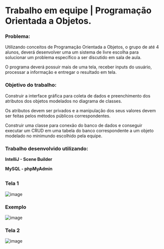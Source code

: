 # Trabalho em equipe | Programação Orientada a Objetos.

### Problema:

Utilizando conceitos de Programação Orientada a Objetos, o grupo de até 4 alunos, deverá desenvolver uma um sistema de livre escolha para solucionar um problema específico a ser discutido em sala de aula.

O programa deverá possuir mais de uma tela, receber inputs do usuário, processar a informação e entregar o resultado em tela.

### Objetivo do trabalho:

Construir a interface gráfica para coleta de dados e preenchimento dos atributos dos objetos modelados no diagrama de classes.

Os atributos devem ser privados e a manipulação dos seus valores devem ser feitas pelos métodos públicos correspondentes.

Construir uma classe para conexão do banco de dados e conseguir executar um CRUD em uma tabela do banco correspondente a um objeto modelado no minimundo escolhido pela equipe.

### Trabalho desenvolvido utilizando:

**IntelliJ - Scene Builder**

**MySQL - phpMyAdmin**

##
### Tela 1
![image](https://user-images.githubusercontent.com/83989537/173171839-07eb9971-7179-443d-aff5-53e6456b701d.png)
### Exemplo
![image](https://user-images.githubusercontent.com/83989537/173171868-780a057d-3daa-49ee-b9eb-81548711bdd7.png)
### Tela 2
![image](https://user-images.githubusercontent.com/83989537/173171841-c52dff51-f030-4a6b-8e61-0bd4fa346182.png)
